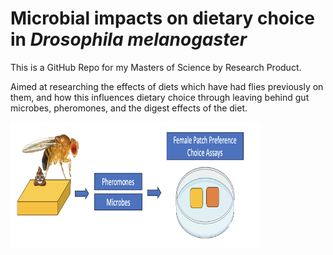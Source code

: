 # Microbial impacts on dietary choice in *Drosophila melanogaster*

This is a GitHub Repo for my Masters of Science by Research Product. 

Aimed at researching the effects of diets which have had flies previously on them, and how this influences dietary choice through leaving behind gut microbes, pheromones, and the digest effects of the diet. 

<img title="droso pic" alt="drosopAlt text" src="/images/flycondition.png" width=400 height=200>
